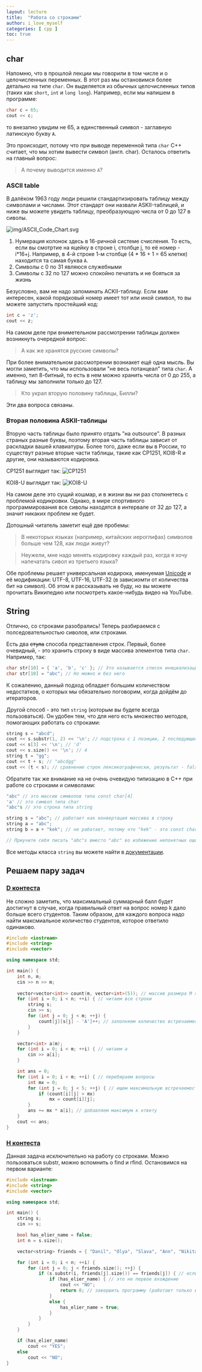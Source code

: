 ```yaml
---
layout: lecture
title:  "Работа со строками"
author: i_love_myself
categories: [ cpp ]
toc: true
---
```

## char

Напомню, что в прошлой лекции мы говорили в том числе и о целочисленных переменных. В этот раз мы остановимся более детально на типе ``char``. Он выделяется из обычных целочисленных типов (таких как ``short``, ``int`` и ``long long``). Например, если мы напишем в программе:

```c++
char c = 65;
cout << c;
```

то внезапно увидим не 65, а единственный символ - заглавную латинскую букву ``A``.

Это происходит, потому что при выводе переменной типа ``char`` С++ считает, что мы хотим вывести символ (англ. char). Осталось ответить на главный вопрос:

> А почему выводится именно ``A``?

### ASCII table

В далёком 1963 году люди решили стандартизировать таблицу между символами и числами. Этот стандарт они назвали ASKII-таблицей, и ниже вы можете увидеть таблицу, преобразующую числа от 0 до 127 в сиволы.

![img/ASCII_Code_Chart.svg](img/ASCII_Code_Chart.svg)

1. Нумерация колонок здесь в 16-ричной системе счисления. То есть, если вы смотртие на яцейку в строке i, столбце j, то её номер - i*16+j. Например, в 4-й строке 1-м столбце (4 * 16 + 1 = 65 клетке) находится та самая буква ``A``.
2. Символы с 0 по 31 являюся служебными
3. Символы с 32 по 127 можно спокойно печатать и не бояться за жизнь

Безусловно, вам не надо запоминать ACKII-таблицу. Если вам интересен, какой порядковый номер имеет тот или иной символ, то вы можете запустить простейший код:

```c++
int c = 'z';
cout << z;
```

На самом деле при вниметельном рассмотрении таблицы должен возникнуть очередной вопрос:

> А как же хранятся русские символы?

При более внимательном рассмотрении возниакет ещё одна мысль. Вы могли заметить, что мы использовали "не весь потанцеал" типа ``char``. А именно, тип 8-битный, то есть в нем можно хранить числа от 0 до 255, а таблицу мы заполнили только до 127.

> Кто украл вторую половину таблицы, Билли?

Эти два вопроса связаны.

### Вторая половина ASKII-таблицы

Вторую часть таблицы было принято отдать "на outsource". В разных страных разные буквы, поэтому вторая часть таблицы зависит от раскладки вашей клавиатуры. Более того, даже если вы в России, то существут разные вторые части таблицы, такие как CP1251, KOI8-R и другие, они называются кодировка.

CP1251 выглядит так:
![CP1251](https://upload.wikimedia.org/wikipedia/commons/2/2a/Windows-1251-upper-half.gif?uselang=ru)

KOI8-U выглядит так:
![KOI8-U](https://cf.ppt-online.org/files/slide/c/cjROWq78doB23xePwzHUuZlLAmDn9k1KFQNhSE/slide-5.jpg)

На самом деле это сущий кошмар, и в жизни вы ни раз столкнетесь с проблемой кодикровки. Однако, в мире спортивного программирования все сиволы находятся в интервале от 32 до 127, а значит никаких проблем не будет.

Дотошный читатель заметит ещё две пробемы:

> В некоторых языках (например, китайских иероглифах) символов больше чем 128, как люди живут?

> Неужели, мне надо менять кодировку каждый раз, когда я хочу напечатать сивол из третьего языка?

Обе проблемы решает универсальная кодирока, именуемая [Unicode](https://ru.wikipedia.org/wiki/%D0%AE%D0%BD%D0%B8%D0%BA%D0%BE%D0%B4) и её модификации: UTF-8, UTF-16, UTF-32 (в зависиомти от количества бит на символ). Об этом я рассказывать не буду, но вы можете прочитать Википедию или посмотреть какое-нибудь видео на YouTube.

## String

Отлично, со строками разобрались! Теперь разбираемся с полседовательностью сиволов, или строками.

Есть два ~~стула~~ способа представления строк. Первый, более очевидный, - это хранить строку в виде массива элементов типа ``char``. Например, так:

```cpp
char str[10] = { 'a', 'b', 'c' }; // Это называется список инициализации
char str[10] = "abc"; // Но можно и без него
```

К сожалению, данный подход обладает большим количеством недостатков, о которых мы обязательно поговорим, когда дойдём до итераторов.

Другой способ - это тип ``string`` (которым вы будете всегда пользоваться). Он удобен тем, что для него есть множество методов, помогающих работать со строками:

```cpp
string s = "abcd";
cout << s.substr(1, 2) << '\n'; // подстрока с 1 позиции, 2 последующих символа - "bc"
cout << s[3] << '\n'; // 'd'
cout << s.size() << '\n'; // 4
string t = "gg";
cout << t + s; // "abcdgg"
cout << (t < s); // сравнение строк лексикографически, результат - false, выведется 0
```

Обратите так же внимание на не очень очевидую типизацию в C++ при работе со строками и символами:

```cpp
"abc" // это массив символов типа const char[4]
'a' // это символ типа char
"abc"s // это строка типа string

string s = "abc"; // работает как конвертация массива в строку
string a = "abc";
string b = a + "kek"; // не работает, потому что "kek" - это const char[4], а не string

// Приучите себя писать "abc"s вместо "abc" во избежение непонятных ошибок
```

Все методы класса ``string`` вы можете найти в [документации](https://en.cppreference.com/w/cpp/string/basic_string).

## Решаем пару задач

### [D контеста](http://codeforces.com/gym/344773/problem/D)

Не сложно заметить, что максимальный суммарный балл будет достигнут в случае, когда правильный ответ на вопрос номер k дало больше всего студентов. Таким образом, для каждого вопроса надо найти максмиальное количество студентов, которое ответило одинаково.

```cpp
#include <iostream>
#include <string>
#include <vector>

using namespace std;

int main() {
    int n, m;
    cin >> n >> m;
  
    vector<vector<int>> count(m, vector<int>(5)); // массив размера M x 5, заполнен изначально нулями
    for (int i = 0; i < n; ++i) { // читаем все строки
        string s;
        cin >> s;
        for (int j = 0; j < m; ++j) {
            count[j][s[j] - 'A']++; // заполняем количество встречаемости ответа s[j] на вопрос j
        }
    }

    vector<int> a(m);
    for (int i = 0; i < m; ++i) { // читаем a
        cin >> a[i];
    }

    int ans = 0;
    for (int i = 0; i < m; ++i) { // перебираем вопросы
        int mx = 0;
        for (int j = 0; j < 5; ++j) { // ищем максимальную встречаемость на вопрос номер i
            if (count[i][j] > mx)
                mx = count[i][j];
        }
        ans += mx * a[i]; // добавляем максимум к ответу
    }
    cout << ans;
}
```

### [H контеста](http://codeforces.com/gym/344773/problem/H)

Данная задача исключительно на работу со строками. Можно пользоваться substr, можно вспомнить о find и rfind. Остановимся на первом варианте:

```cpp
#include <iostream>
#include <string>
#include <vector>

using namespace std;

int main() {
    string s;
    cin >> s;

    bool has_elier_name = false;
    int n = s.size();

    vector<string> friends = { "Danil", "Olya", "Slava", "Ann", "Nikita" }; // Да, у вектора тоже есть список инициализации

    for (int i = 0; i < n; ++i) {
        for (int j = 0; j < friends.size(); ++j) {
            if (s.substr(i, friends[j].size()) == friends[j]) { // если подстрока равна j-му имени
                if (has_elier_name) { // это не первое вхождение
                    cout << "NO";
                    return 0; // завершить программу (работает только внутри main)
                }
                else {
                    has_elier_name = true;
                }
            }
        }
    }

    if (has_elier_name)
        cout << "YES";
    else
        cout << "NO";
}
```
